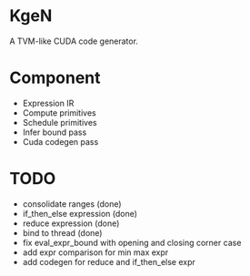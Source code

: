 # KgeN
A TVM-like CUDA code generator.

# Component
* Expression IR
* Compute primitives
* Schedule primitives
* Infer bound pass
* Cuda codegen pass

# TODO
* consolidate ranges (done)
* if_then_else expression (done)
* reduce expression (done)
* bind to thread (done)
* fix eval_expr_bound with opening and closing corner case
* add expr comparison for min max expr
* add codegen for reduce and if_then_else expr
